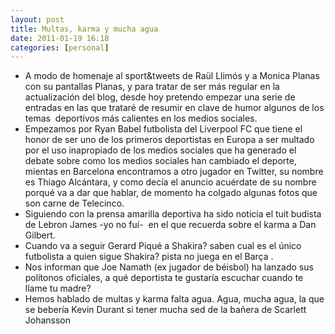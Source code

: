 ```yaml
---
layout: post
title: Multas, karma y mucha agua
date: 2011-01-19 16:18
categories: [personal]
---
```

- A modo de homenaje al sport&tweets de Raül Llimós y a Monica Planas con su pantallas Planas, y para tratar de ser más regular en la actualización del blog, desde hoy pretendo empezar una serie de entradas en las que trataré de resumir en clave de humor algunos de los temas  deportivos más calientes en los medios sociales.  
- Empezamos por Ryan Babel futbolista del Liverpool FC que tiene el honor de ser uno de los primeros deportistas en Europa a ser multado por el uso inapropiado de los medios sociales que ha generado el debate sobre como los medios sociales han cambiado el deporte, mientas en Barcelona encontramos a otro jugador en Twitter, su nombre es Thiago Alcántara, y como decía el anuncio acuérdate de su nombre porqué va a dar que hablar, de momento ha colgado algunas fotos que son carne de Telecinco.  
- Siguiendo con la prensa amarilla deportiva ha sido noticia el tuit budista de Lebron James -yo no fuí-  en el que recuerda sobre el karma a Dan Gilbert.  
- Cuando va a seguir Gerard Piqué a Shakira? saben cual es el único futbolista a quien sigue Shakira? pista no juega en el Barça .  
- Nos informan que Joe Namath (ex jugador de béisbol) ha lanzado sus polítonos oficiales, a qué deportista te gustaría escuchar cuando te llame tu madre?  
- Hemos hablado de multas y karma falta agua. Agua, mucha agua, la que se bebería Kevin Durant si tener mucha sed de la bañera de Scarlett Johansson  
